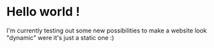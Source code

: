 # Hello world !
I'm currently testing out some new possibilities to make a website look "dynamic" were it's just a static one :)
